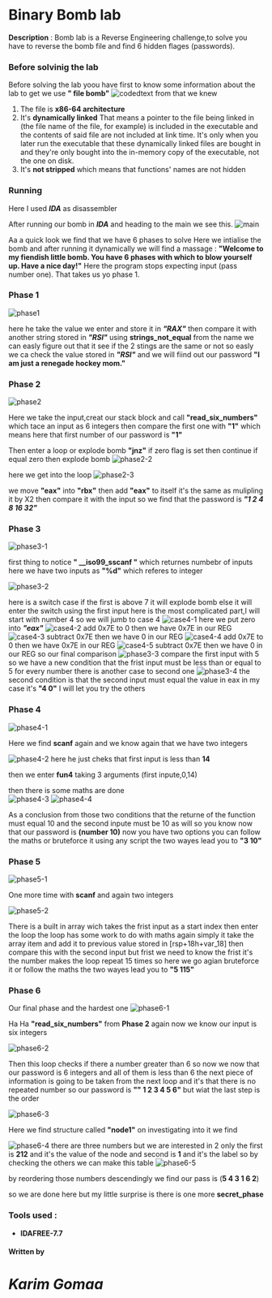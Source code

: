 # Binary Bomb lab

**Description**
: Bomb lab is a Reverse Engineering challenge,to solve you have to reverse the bomb file and find 6 hidden flages (passwords).

### Before solvinig the lab

Before solving the lab yoou have first to know some information about the lab to get we use **" file bomb"**
![codedtext](pics/1.png)
from that we knew 
1. The file is **x86-64 architecture** 
2. It's **dynamically linked** 
That means a pointer to the file being linked in (the file name of the file, for example) is included in the executable and the contents of said file are not included at link time. It's only when you later run the executable that these dynamically linked files are bought in and they're only bought into the in-memory copy of the executable, not the one on disk.
3. It's **not stripped** 
which means that functions' names are  not hidden

### Running

Here I used ***IDA*** as disassembler

After running our bomb in ***IDA*** and heading to the main we see this. 
![main](pics/main.png)

Aa a quick look we find that we have 6 phases to solve 
Here we intialise the bomb and after running it dynamically we will find a massage :
**"Welcome to my fiendish little bomb. You have 6 phases with
which to blow yourself up. Have a nice day!"**
Here the program stops expecting input (pass number one).
That takes us yo phase 1.

### Phase 1 

![phase1](pics/phase%201.png)

here he take the value we enter and store it in ***"RAX"*** then compare it with another string stored in ***"RSI"*** using **strings_not_equal** from the name we can easly figure out that it see if the 2 stings are the same or not so easly we ca check the value stored in ***"RSI"*** and we will fiind out our password 
**"I am just a renegade hockey mom."**

### Phase 2

![phase2](pics/phase2-1.png)

Here we take the input,creat our stack block and call **"read_six_numbers"**
which tace an input as 6 integers then compare the first one with **"1"** which means here that first number of our password is **"1"**

Then enter a loop or explode bomb **"jnz"**
if zero flag is set then continue if equal zero then explode bomb
![phase2-2](pics/phase2-2.png)

here we get into the loop
![phase2-3](pics/phase2-3.png)

we move **"eax"** into **"rbx"** then add **"eax"** to itself
it's the same as mulipling it by X2
then compare it with the input 
so we find that the password is ***"1 2 4 8 16 32"***

### Phase 3

![phase3-1](pics/phase3-1.png)

first thing to notice **" __iso99_sscanf "** which returnes numbebr of inputs 
here we have two inputs as **"%d"** which referes to integer
 
![phase3-2](pics/phase3-2.png)

here is a switch case 
if the first is above 7 it will explode bomb else it will enter the switch using the first input 
here is the most complicated part,I will start with number 4 
so we will jumb to case 4
![case4-1](pics/phase3-case4-1.png)
here we put zero into ***"eax"***
![case4-2](pics/phase3-case4-2.png)
add 0x7E to 0 then we have 0x7E in our REG
![case4-3](pics/phase3-case4-3.png)
subtract 0x7E then we have 0 in our REG
![case4-4](pics/phase3-case4-4.png)
add 0x7E to 0 then we have 0x7E in our REG
![case4-5](pics/phase3-case4-5.png)
subtract 0x7E then we have 0 in our REG
so our final comparison
![phase3-3](pics/phase3-3.png)
compare the first input with 5
so we have a new condition that the frist input must be less than or equal to 5 
for every number there is another case to second one 
![phase3-4](pics/phase3-4.png)
the second condition is that the second input must equal the value in eax 
in my case it's **"4 0"**  I will let you try the others

### Phase 4
![phase4-1](pics/phase4-1.png)

Here we find **scanf** again and we know again that we have two integers 

![phase4-2](pics/phase4-2.png)
here he just cheks that first input is less than **14**

then we enter **fun4** taking 3 arguments (first inpute,0,14)

then there is some maths are done  
![phase4-3](pics/phase4-3.png)
![phase4-4](pics/phase4-4.png)

As a conclusion from those two conditions that the returne of the function must equal 10 and the second inpute must be 10 as will
so you know now that our password is **(number 10)**
now you have two options you can follow the maths or bruteforce it using any script 
the two wayes lead you to **"3 10"**

### Phase 5
![phase5-1](pics/phase5-1.png)

One more time with **scanf** and again two integers

![phase5-2](pics/phase5-2.png)

There is a built in array wich takes the frist input as a start index then enter the loop 
the loop has some work to do with maths again
simply it take the array item and add it to previous value stored in [rsp+18h+var_18] then compare this with the second input but frist we need to know the frist it's the number makes the loop repeat 15 times so here we go agian bruteforce it or follow the maths 
the two wayes lead you to **"5 115"**

### Phase 6

Our final phase and the hardest one 
![phase6-1](pics/phase6-1.png)

Ha Ha **"read_six_numbers"** from **Phase 2** again
now we know our input is six integers

![phase6-2](pics/phase6-2.png)

Then this loop checks if there a number greater than 6
so now we now that our password is 6 integers and all of them is less than 6
the next piece of information is going to be taken from the next loop and it's that there is no repeated number so our password is **"" 1 2 3 4 5 6"**
but wiat the last step is the order

![phase6-3](pics/phase6-3.png)

Here we find structure called **"node1"**
on investigating into it we find 

![phase6-4](pics/phase6-4.png)
there are three numbers but we are interested in 2 only
the first is **212** and it's the value of the node and second is **1** and it's the label so by checking the others  we can make this table
![phase6-5](pics/phase6-5.png)

by reordering those numbers descendingly
we find our pass is (**5 4 3 1 6 2**)

so we are done here but my little surprise is there is one more **secret_phase**


### Tools used :

- **IDAFREE-7.7**

#### Written by

# *Karim Gomaa*
